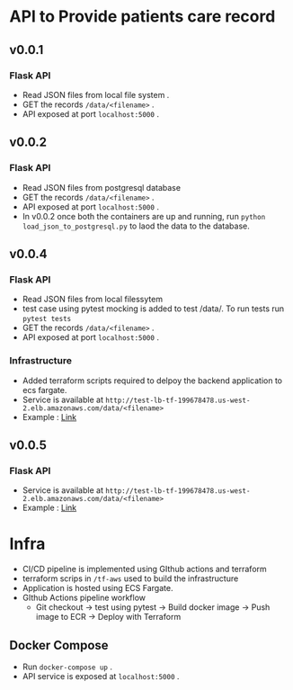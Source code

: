 # API to Provide patients care record

## v0.0.1
### Flask API 
* Read JSON files from local file system .
* GET the records `/data/<filename>` .
* API exposed at port `localhost:5000` .

## v0.0.2
### Flask API 
* Read JSON files from postgresql database
* GET the records `/data/<filename>` .
* API exposed at port `localhost:5000` .
* In v0.0.2 once both the containers are up and running, run `python load_json_to_postgresql.py` to laod the data to the database.

## v0.0.4
### Flask API 
* Read JSON files from local filessytem
* test case using pytest mocking is added to test /data/<filename>. To run tests run `pytest tests`
* GET the records `/data/<filename>` .
* API exposed at port `localhost:5000` .

### Infrastructure
* Added terraform scripts required to delpoy the backend application to ecs fargate.
* Service is available at `http://test-lb-tf-199678478.us-west-2.elb.amazonaws.com/data/<filename>`
* Example : [Link](http://test-lb-tf-199678478.us-west-2.elb.amazonaws.com/data/Aaron697_Dickens475_8c95253e-8ee8-9ae8-6d40-021d702dc78e.json)



## v0.0.5
### Flask API 
* Service is available at `http://test-lb-tf-199678478.us-west-2.elb.amazonaws.com/data/<filename>`
* Example : [Link](http://test-lb-tf-199678478.us-west-2.elb.amazonaws.com/data/Aaron697_Dickens475_8c95253e-8ee8-9ae8-6d40-021d702dc78e.json)

# Infra
* CI/CD pipeline is implemented using GIthub actions and terraform
* terraform scrips in `/tf-aws` used to build the infrastructure
* Application is hosted using ECS Fargate.
* GIthub Actions pipeline workflow
    * Git checkout -> test using pytest -> Build docker image -> Push image to ECR -> Deploy with Terraform 
## Docker Compose 
* Run `docker-compose up` .
* API service is exposed at `localhost:5000` .



